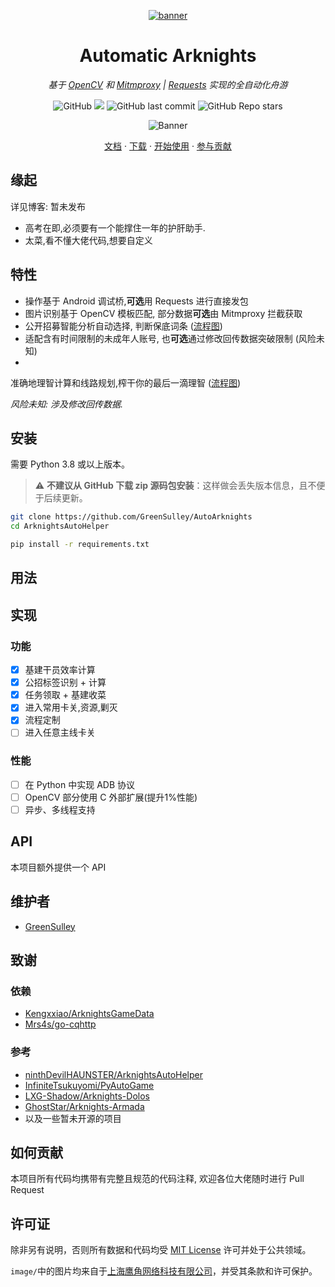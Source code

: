 <p align="center">
  <a href="https://github.com/GreenSulley/AutoArknights">
    <img src="https://cdn.jsdelivr.net/npm/skd@1.0.5/arknights-auto-helper/medal.webp" alt="banner">
  </a>
</p>

<div align="center">

# Automatic Arknights

_基于 [OpenCV](https://github.com/opencv/opencv-python)
和 [Mitmproxy](https://github.com/mitmproxy/mitmproxy) | [Requests](https://github.com/psf/requests)
实现的全自动化舟游_
<p align="center">

![GitHub](https://img.shields.io/github/license/GreenSulley/AutoArknights)
![](https://img.shields.io/github/v/release/GreenSulley/AutoArknights?color=blueviolet&include_prereleases)
![GitHub last commit](https://img.shields.io/github/last-commit/GreenSulley/AutoArknights)
![GitHub Repo stars](https://img.shields.io/github/stars/GreenSulley/AutoArknights?style=social)

![Banner](https://cdn.jsdelivr.net/npm/skd@1.0.5/arknights-auto-helper/banner.webp)
</p>
<p align="center">
  <a href="https://docs.amiya.moe/">文档</a>
  ·
  <a href="https://github.com/GreenSulley/AutoArknights/releases">下载</a>
  ·
  <a href="">开始使用</a>
  ·
  <a href="https://github.com/GreenSulley/AutoArknights/blob/master/CONTRIBUTING.md">参与贡献</a>
</p>
</div>

## 缘起

详见博客: 暂未发布

- 高考在即,必须要有一个能撑住一年的护肝助手.
- 太菜,看不懂大佬代码,想要自定义

## 特性

* 操作基于 Android 调试桥,**可选**用 Requests 进行直接发包
* 图片识别基于 OpenCV 模板匹配, 部分数据**可选**由 Mitmproxy 拦截获取
* 公开招募智能分析自动选择,
  判断保底词条 ([流程图](https://github.com/GreenSulley/AutoArknights/blob/main/dev/%E8%AE%BE%E8%AE%A1%E5%9B%BE/recruitment.png))
* 适配含有时间限制的未成年人账号, 也**可选**通过修改回传数据突破限制 (风险未知)
*

准确地理智计算和线路规划,榨干你的最后一滴理智 ([流程图](https://github.com/GreenSulley/AutoArknights/blob/main/dev/%E8%AE%BE%E8%AE%A1%E5%9B%BE/daliy_queue_nolimit.png))

*风险未知: 涉及修改回传数据.*

## 安装

需要 Python 3.8 或以上版本。

> ⚠ **不建议从 GitHub 下载 zip 源码包安装**：这样做会丢失版本信息，且不便于后续更新。

```bash
git clone https://github.com/GreenSulley/AutoArknights
cd ArknightsAutoHelper

pip install -r requirements.txt
```

## 用法

## 实现

### 功能

- [x] 基建干员效率计算
- [x] 公招标签识别 + 计算
- [x] 任务领取 + 基建收菜
- [x] 进入常用卡关,资源,剿灭
- [x] 流程定制
- [ ] 进入任意主线卡关

### 性能

- [ ] 在 Python 中实现 ADB 协议
- [ ] OpenCV 部分使用 C 外部扩展(提升1%性能)
- [ ] 异步、多线程支持

## API

本项目额外提供一个 API

## 维护者

- [GreenSulley](https://github.com/GreenSulley/)

## 致谢

### 依赖

- [Kengxxiao/ArknightsGameData](https://github.com/Kengxxiao/ArknightsGameData)
- [Mrs4s/go-cqhttp](https://github.com/Mrs4s/go-cqhttp)

### 参考

- [ninthDevilHAUNSTER/ArknightsAutoHelper](https://github.com/ninthDevilHAUNSTER/ArknightsAutoHelper)
- [InfiniteTsukuyomi/PyAutoGame](https://github.com/InfiniteTsukuyomi/PyAutoGame)
- [LXG-Shadow/Arknights-Dolos](https://github.com/LXG-Shadow/Arknights-Dolos)
- [GhostStar/Arknights-Armada](https://github.com/GhostStar/Arknights-Armada)
- 以及一些暂未开源的项目

## 如何贡献

本项目所有代码均携带有完整且规范的代码注释, 欢迎各位大佬随时进行 Pull Request

## 许可证

除非另有说明，否则所有数据和代码均受 [MIT License](https://github.com/GreenSulley/AutoArknights/blob/main/LICENSE)
许可并处于公共领域。

`image/`中的图片均来自于[上海鹰角网络科技有限公司](https://www.hypergryph.com/)，并受其条款和许可保护。
